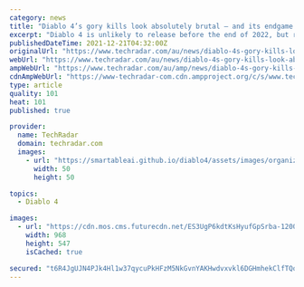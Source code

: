 ```yaml
---
category: news
title: "Diablo 4’s gory kills look absolutely brutal – and its endgame is looking good, too"
excerpt: "Diablo 4 is unlikely to release before the end of 2022, but regular updates from the development team mean we’re getting a good feel for how the game is likely to pan out. Blizzard Activision ..."
publishedDateTime: 2021-12-21T04:32:00Z
originalUrl: "https://www.techradar.com/au/news/diablo-4s-gory-kills-look-absolutely-brutal-and-its-endgame-is-looking-good-too"
webUrl: "https://www.techradar.com/au/news/diablo-4s-gory-kills-look-absolutely-brutal-and-its-endgame-is-looking-good-too"
ampWebUrl: "https://www.techradar.com/au/amp/news/diablo-4s-gory-kills-look-absolutely-brutal-and-its-endgame-is-looking-good-too"
cdnAmpWebUrl: "https://www-techradar-com.cdn.ampproject.org/c/s/www.techradar.com/au/amp/news/diablo-4s-gory-kills-look-absolutely-brutal-and-its-endgame-is-looking-good-too"
type: article
quality: 101
heat: 101
published: true

provider:
  name: TechRadar
  domain: techradar.com
  images:
    - url: "https://smartableai.github.io/diablo4/assets/images/organizations/techradar.com-50x50.jpg"
      width: 50
      height: 50

topics:
  - Diablo 4

images:
  - url: "https://cdn.mos.cms.futurecdn.net/ES3UgP6kdtKsHyufGpSrba-1200-80.jpg"
    width: 968
    height: 547
    isCached: true

secured: "t6R4JgUJN4PJk4Hl1w37qycuPkHFzM5NkGvnYAKHwdvxvkl6DGHmhekClfTQoT+Q595xKlSDYoT/HR9HGw5+/DgYpoZNXNjsK6BAZ2BPyJtGNhB+aik4dX8ew37kDBh3pEf7iMZiMWpWaJdFGcGyTbEdnfEeO+CE4GbqTPFK2Dj2yqLNgf139k99uzQOEV55J7AaTSfWcQTHTDjxetfqYfQBCaZUxEdKFGZMcf1HTatJZaBRkE8lDHkCtxP+j/FeR5p6BvjBf2SffHc5BAY9qM5sKFXhhsBgKQ1q5jZBuvcJKS8iYQvv0Dagi/LJ1HJ3issNosMDZXWJxnys7Hf4d/Iu2SoUfCDL4fhLSCVcRAo=;KnahBUqvFkbUAm9ZMN0amg=="
---
```



